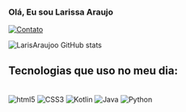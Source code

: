 ### Olá, Eu sou Larissa Araujo

[![Contato](https://img.shields.io/badge/LinkedIn-0077B5?style=for-the-badge&logo=linkedin&logoColor=white)](https://www.linkedin.com/in/larissa-araujo-abb1a6172?lipi=urn%3Ali%3Apage%3Ad_flagship3_profile_view_base_contact_details%3BLyDstb1rRRqpdn3UC5PhkQ%3D%3D)


![LarisAraujoo GitHub stats](https://github-readme-stats.vercel.app/api?username=LarisAraujoo&show_icons=true&theme=radical)


## Tecnologias que uso no meu dia:
<div style="display: inline_block"><br/>
<img align="center" alt="html5" src=https://img.shields.io/badge/HTML5-E34F26?style=for-the-badge&logo=html5&logoColor=white>
<img align="center" alt="CSS3" src=https://img.shields.io/badge/CSS3-1572B6?style=for-the-badge&logo=css3&logoColor=white>
<img align="center" alt="Kotlin" src=https://img.shields.io/badge/Kotlin-0095D5?&style=for-the-badge&logo=kotlin&logoColor=white>
<img align="center" alt="Java" src=https://img.shields.io/badge/Java-ED8B00?style=for-the-badge&logo=openjdk&logoColor=white>
<img align="center" alt="Python" src=https://img.shields.io/badge/Python-14354C?style=for-the-badge&logo=python&logoColor=white>

</div>
